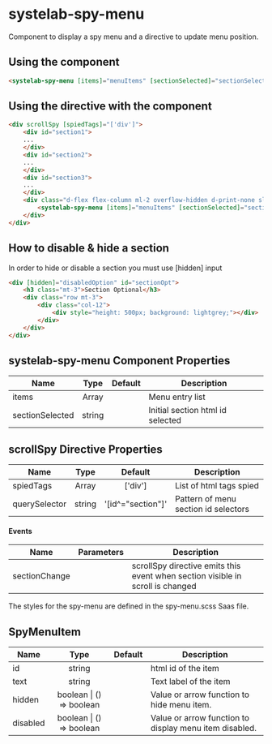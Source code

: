 # systelab-spy-menu

Component to display a spy menu and a directive to update menu position.

## Using the component

```html
<systelab-spy-menu [items]="menuItems" [sectionSelected]="sectionSelected"></systelab-spy-menu>
```
## Using the directive with the component

```html
<div scrollSpy [spiedTags]="['div']">
    <div id="section1">
    ...
    </div>
    <div id="section2">
    ...
    </div>
    <div id="section3">
    ...
    </div>
    <div class="d-flex flex-column ml-2 overflow-hidden d-print-none slab-spy-menu-example" style="width: 300px">
        <systelab-spy-menu [items]="menuItems" [sectionSelected]="sectionSelected"></systelab-spy-menu>
    </div>
</div>
```
## How to disable & hide a section
In order to hide or disable a section you must use [hidden] input
```html
<div [hidden]="disabledOption" id="sectionOpt">
    <h3 class="mt-3">Section Optional</h3>
    <div class="row mt-3">
        <div class="col-12">
            <div style="height: 500px; background: lightgrey;"></div>
        </div>
    </div>
</div>
```

## systelab-spy-menu Component Properties

| Name | Type | Default | Description |
| ---- |:----:|:-------:| ----------- |
| items | Array<SpyMenuItem> | | Menu entry list |
| sectionSelected | string | | Initial section html id selected

## scrollSpy Directive Properties

| Name | Type | Default | Description |
| ---- |:----:|:-------:| ----------- |
| spiedTags | Array<string> | ['div'] | List of html tags spied |
| querySelector | string | '[id^="section"]' | Pattern of menu section id selectors

#### Events

| Name | Parameters | Description |
| ---- |:----------:| ------------|
| sectionChange | | scrollSpy directive emits this event when section visible in scroll is changed

The styles for the spy-menu are defined in the spy-menu.scss Saas file.

## SpyMenuItem

| Name | Type | Default | Description |
| ---- |:----:|:-------:| ----------- |
| id | string | | html id of the item |
| text | string | | Text label of the item |
| hidden | boolean &#124; () => boolean | | Value or arrow function to hide menu item.  |
| disabled | boolean &#124; () => boolean | | Value or arrow function to display menu item disabled.  |
